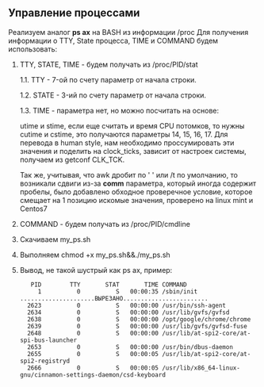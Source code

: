 ## Управление процессами 

Реализуем аналог **ps ax** на BASH из информации /proc
Для получения информации о  TTY, State процесса, TIME  и СOMMAND  будем использовать:
1. TTY, STATE, TIME - будем получать из /proc/PID/stat

    1.1. TTY - 7-ой по счету параметр от начала строки. 
    
    1.2. STATE - 3-ий по счету параметр от начала строки.
    
    1.3. TIME - параметра нет, но  можно посчитать на основе:
    
      utime и stime, если еще считать и время CPU потомков, то нужны cutime и cstime, это получаются параметры 14, 15, 16, 17.
     Для перевода в human style, нам необходимо проссумировать эти значения и поделить на clock_ticks, зависит от настроек системы, получаем из getconf CLK_TCK. 
     
     Так же, учитывая, что awk дробит по ' ' или /t по умолчанию, то возникали сдвиги из-за  **comm**  параметра, который иногда содержит пробелы, было добавлено обходное проверечное условие, которое смещает на 1 позицию искомые значения, проверено на linux mint и Centos7
        
2. COMMAND - будем получать из /proc/PID/cmdline
3. Скачиваем my_ps.sh
4. Выполняем chmod +x my_ps.sh&&./my_ps.sh
5. Вывод, не такой шустрый как ps ax, пример:
    ```
       PID        TTY       STAT       TIME COMMAND
         1          0          S   00:00:35 /sbin/init
    .....................ВЫРЕЗАНО........................
      2623          0          S   00:00:00 /usr/bin/ssh-agent
      2634          0          S   00:00:00 /usr/lib/gvfs/gvfsd
      2638          0          S   00:00:00 /opt/google/chrome/chrome
      2639          0          S   00:00:00 /usr/lib/gvfs/gvfsd-fuse
      2648          0          S   00:00:00 /usr/lib/at-spi2-core/at-spi-bus-launcher
      2653          0          S   00:00:00 /usr/bin/dbus-daemon
      2655          0          S   00:00:05 /usr/lib/at-spi2-core/at-spi2-registryd
      2666          0          S   00:00:05 /usr/lib/x86_64-linux-gnu/cinnamon-settings-daemon/csd-keyboard
    
    ```


